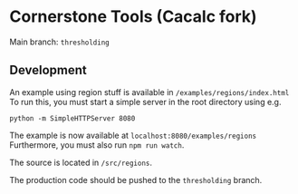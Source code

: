 # Cornerstone Tools (Cacalc fork)

Main branch: `thresholding`

## Development
An example using region stuff is available in `/examples/regions/index.html` To run this, you must start a simple server in the root directory using e.g.

`python -m SimpleHTTPServer 8080`

The example is now available at `localhost:8080/examples/regions`
Furthermore, you must also run `npm run watch`.

The source is located in `/src/regions`.

The production code should be pushed to the `thresholding` branch.
